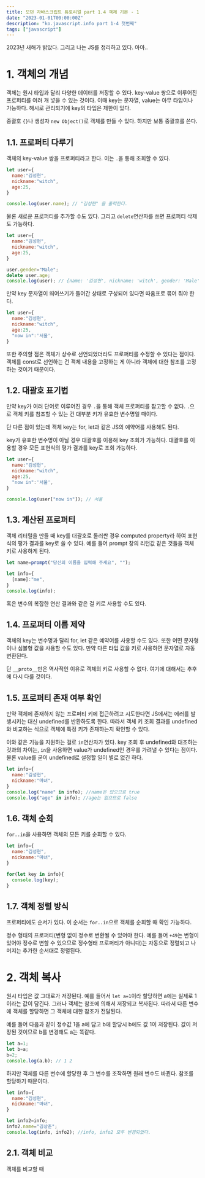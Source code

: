 ```yaml
---
title: 모던 자바스크립트 튜토리얼 part 1.4 객체 기본 - 1
date: "2023-01-01T00:00:00Z"
description: "ko.javascript.info part 1-4 첫번째"
tags: ["javascript"]
---
```


2023년 새해가 밝았다. 그리고 나는 JS를 정리하고 있다. 아아..

# 1. 객체의 개념

객체는 원시 타입과 달리 다양한 데이터를 저장할 수 있다. key-value 쌍으로 이루어진 프로퍼티를 여러 개 넣을 수 있는 것이다. 이때 key는 문자열, value는 아무 타입이나 가능하다. 해시로 관리되기에 key의 타입은 제한이 있다.

중괄호 `{}`나 생성자 `new Object()`로 객체를 만들 수 있다. 하지만 보통 중괄호를 쓴다.

## 1.1. 프로퍼티 다루기

객체의 key-value 쌍을 프로퍼티라고 한다. 이는 `.`을 통해 조회할 수 있다.

```js
let user={
  name:"김성현",
  nickname:"witch",
  age:25,
}

console.log(user.name); // "김성현" 을 출력한다.
```

물론 새로운 프로퍼티를 추가할 수도 있다. 그리고 `delete`연산자를 쓰면 프로퍼티 삭제도 가능하다.

```js
let user={
  name:"김성현",
  nickname:"witch",
  age:25,
}

user.gender="Male";
delete user.age;
console.log(user); // {name: '김성현', nickname: 'witch', gender: 'Male'}
```

만약 key 문자열이 띄어쓰기가 들어간 상태로 구성되어 있다면 따옴표로 묶어 줘야 한다.

```js
let user={
  name:"김성현",
  nickname:"witch",
  age:25,
  "now in":'서울',
}
```

또한 주의할 점은 객체가 상수로 선언되었더라도 프로퍼티를 수정할 수 있다는 점이다. 객체를 const로 선언하는 건 객체 내용을 고정하는 게 아니라 객체에 대한 참조를 고정하는 것이기 때문이다.

## 1.2. 대괄호 표기법

만약 key가 여러 단어로 이루어진 경우 `.`을 통해 객체 프로퍼티를 참고할 수 없다. `.`으로 객체 키를 참조할 수 있는 건 대부분 키가 유효한 변수명일 때이다.

단 다른 점이 있는데 객체 key는 for, let과 같은 JS의 예약어를 사용해도 된다.

key가 유효한 변수명이 아닐 경우 대괄호를 이용해 key 조회가 가능하다. 대괄호를 이용할 경우 모든 표현식의 평가 결과를 key로 조회 가능하다.

```js
let user={
  name:"김성현",
  nickname:"witch",
  age:25,
  "now in":'서울',
}

console.log(user["now in"]); // 서울
```

## 1.3. 계산된 프로퍼티

객체 리터럴을 만들 때 key를 대괄호로 둘러싼 경우 computed property라 하여 표현식의 평가 결과를 key로 쓸 수 있다. 예를 들어 prompt 창의 리턴값 같은 것들을 객체 키로 사용하게 된다.

```js
let name=prompt("당신의 이름을 입력해 주세요", "");

let info={
  [name]:"me",
}
console.log(info);
```

혹은 변수의 복잡한 연산 결과와 같은 걸 키로 사용할 수도 있다.

## 1.4. 프로퍼티 이름 제약

객체의 key는 변수명과 달리 for, let 같은 예약어를 사용할 수도 있다. 또한 어떤 문자형이나 심볼형 값을 사용할 수도 있다. 만약 다른 타입 값을 키로 사용하면 문자열로 자동 변환된다.

단 `__proto__`만은 역사적인 이유로 객체의 키로 사용할 수 없다. 여기에 대해서는 추후에 다시 다룰 것이다.

## 1.5. 프로퍼티 존재 여부 확인

만약 객체에 존재하지 않는 프로퍼티 키에 접근하려고 시도한다면 JS에서는 에러를 발생시키는 대신 undefined를 반환하도록 한다. 따라서 객체 키 조회 결과를 undefined와 비교하는 식으로 객체에 특정 키가 존재하는지 확인할 수 있다.

이와 같은 기능을 지원하는 걸로 `in`연산자가 있다. key 조회 후 undefined와 대조하는 것과의 차이는, `in`을 사용하면 value가 undefined인 경우를 가려낼 수 있다는 점이다. 물론 value를 굳이 undefined로 설정할 일이 별로 없긴 하다.

```js
let info={
  name:"김성현",
  nickname:"마녀",
}
console.log("name" in info); //name은 있으므로 true
console.log("age" in info); //age는 없으므로 false
```

## 1.6. 객체 순회

`for..in`을 사용하면 객체의 모든 키를 순회할 수 있다.

```js
let info={
  name:"김성현",
  nickname:"마녀",
}

for(let key in info){
  console.log(key);
}
```

## 1.7. 객체 정렬 방식

프로퍼티에도 순서가 있다. 이 순서는 `for..in`으로 객체를 순회할 때 확인 가능하다.

정수 형태의 프로퍼티(변형 없이 정수로 변환될 수 있어야 한다. 예를 들어 `+49`는 변형이 있어야 정수로 변할 수 있으므로 정수형태 프로퍼티가 아니다)는 자동으로 정렬되고 나머지는 추가한 순서대로 정렬된다.

# 2. 객체 복사

원시 타입은 값 그대로가 저장된다. 예를 들어서 `let a=1`이라 할당하면 a에는 실제로 1이라는 값이 담긴다. 그러나 객체는 참조에 의해서 저장되고 복사된다. 따라서 다른 변수에 객체를 할당하면 그 객체에 대한 참조가 전달된다.

예를 들어 다음과 같이 정수값 1을 a에 담고 b에 할당시 b에도 값 1이 저장된다. 값이 저장된 것이므로 b를 변경해도 a는 똑같다.

```js
let a=1;
let b=a;
b=2;
console.log(a,b); // 1 2
```

하지만 객체를 다른 변수에 할당한 후 그 변수를 조작하면 원래 변수도 바뀐다. 참조를 할당하기 때문이다.

```js
let info={
  name:"김성현",
  nickname:"마녀",
}

let info2=info;
info2.name="김상준";
console.log(info, info2); //info, info2 모두 변경되었다.
```

## 2.1. 객체 비교

객체를 비교할 때 

